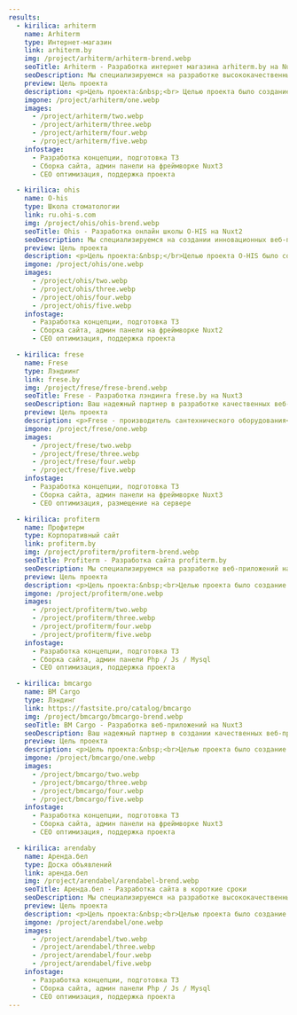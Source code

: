 ```yaml
---
results:
  - kirilica: arhiterm
    name: Arhiterm
    type: Интернет-магазин
    link: arhiterm.by
    img: /project/arhiterm/arhiterm-brend.webp
    seoTitle: Arhiterm - Разработка интернет магазина arhiterm.by на Nuxt3
    seoDescription: Мы специализируемся на разработке высококачественных веб-приложений на Nuxt3. Наши проекты отражают профессионализм, творчество и инновации. Свяжитесь с нами для создания вашего следующего веб-проекта.
    preview: Цель проекта
    description: <p>Цель проекта:&nbsp;<br> Целью проекта было создание веб-сайта с использованием фреймворка Nuxt.js, который обеспечивает высокую производительность, SEO-оптимизацию и удобное управление контентом.</p><p>Характеристики проекта:&nbsp;</p><p>Использование Nuxt.js:&nbsp;<br> Мы выбрали Nuxt.js в качестве основного инструмента разработки, так как он предоставляет превосходную серверную рендеризацию, автоматическую генерацию статических файлов, а также простую настройку маршрутизации и состояния приложения.</p> <p>Vue.js:&nbsp;<br> Nuxt.js основан на Vue.js, что обеспечивает легкость разработки и масштабируемость проекта благодаря его компонентной структуре и реактивности.</p> <p>Управление состоянием с помощью Vuex:&nbsp;<br> Мы использовали Vuex для эффективного управления состоянием приложения, что обеспечило стабильность и предсказуемость взаимодействия компонентов.</p> <p>SEO-оптимизация:&nbsp;<br> Nuxt.js предоставляет встроенные инструменты для SEO-оптимизации, такие как генерация мета-тегов на сервере и динамическая подгрузка контента, что помогает улучшить видимость сайта в поисковых системах.</p><p>Модульность и расширяемость:&nbsp;<br> Мы структурировали проект с использованием модульного подхода, разделяя функциональность на отдельные модули для легкой поддержки и расширения в будущем.</p><p>Результаты:&nbsp;<br>Результатом нашей работы стал современный, отзывчивый веб-сайт, который соответствует ожиданиям клиентов и предоставляет пользователю плавный и удобный интерфейс. Благодаря использованию Nuxt.js мы смогли обеспечить высокую производительность и оптимизацию для поисковых систем, что способствует увеличению трафика и конверсии.</p><p>Заключение:&nbsp;<br> Разработка веб-сайта на Nuxt.js представляла собой увлекательный и продуктивный процесс, который позволил нам создать инновационное веб-приложение, удовлетворяющее потребности как наших клиентов, так и их пользователей. Мы гордимся результатами нашей работы и уверены, что сайт будет успешно справляться с поставленными перед ним задачами в долгосрочной перспективе.</p>
    imgone: /project/arhiterm/one.webp
    images:
      - /project/arhiterm/two.webp
      - /project/arhiterm/three.webp
      - /project/arhiterm/four.webp
      - /project/arhiterm/five.webp
    infostage:
      - Разработка концепции, подготовка ТЗ
      - Сборка сайта, админ панели на фреймворке Nuxt3
      - СЕО оптимизация, поддержка проекта

  - kirilica: ohis
    name: O-his
    type: Школа стоматологии
    link: ru.ohi-s.com
    img: /project/ohis/ohis-brend.webp
    seoTitle: Ohis - Разработка онлайн школы O-HIS на Nuxt2
    seoDescription: Мы специализируемся на создании инновационных веб-приложений с использованием Nuxt3. Наши проекты отличаются профессионализмом, креативностью и передовыми технологиями. Свяжитесь с нами, чтобы воплотить ваш следующий веб-проект в жизнь.
    preview: Цель проекта
    description: <p>Цель проекта:&nbsp;</br>Целью проекта O-HIS было создание веб-сайта для онлайн школы по обучению стоматологии с использованием фреймворка Nuxt.js. Наша цель - предоставить стоматологам и студентам возможность получения качественного образования и профессионального развития в удобной и доступной форме.</p><p>Характеристики проекта:&nbsp;</br>Использование Nuxt.js:&nbsp;Мы выбрали Nuxt.js в качестве основного инструмента разработки, так как этот фреймворк обеспечивает высокую производительность, гибкую настройку маршрутизации и состояния приложения, а также интеграцию с SEO-оптимизацией.</p><p>Vue.js:&nbsp;</br>Nuxt.js основан на Vue.js, что обеспечивает легкость разработки и масштабируемость проекта благодаря его компонентной структуре и реактивности. Это позволяет нам создавать интерактивные и динамические обучающие материалы.</p><p>Управление состоянием с помощью Vuex:&nbsp;</br>Мы использовали Vuex для эффективного управления состоянием приложения, что обеспечило стабильность и предсказуемость взаимодействия компонентов. Это позволяет нам организовывать учебный процесс и отслеживать прогресс студентов.</p><p>SEO-оптимизация:&nbsp;</br>Nuxt.js предоставляет встроенные инструменты для SEO-оптимизации, что позволяет нам максимально раскрыть потенциал онлайн-школы в поисковых системах. Это важно для привлечения новых студентов и увеличения популярности образовательного проекта.</p><p>Модульность и расширяемость:&nbsp;</br>Мы структурировали проект с использованием модульного подхода, разделяя функциональность на отдельные модули для легкой поддержки и расширения в будущем. Это позволяет нам гибко адаптировать учебные материалы под различные потребности студентов и изменения в образовательной программе.</p><p>Результаты:&nbsp;</br>Результатом нашей работы стал современный, отзывчивый веб-сайт онлайн школы по обучению стоматологии O-HIS, который предоставляет стоматологам и студентам доступ к высококачественным обучающим материалам и инструментам. Благодаря использованию Nuxt.js мы смогли обеспечить высокую производительность, удобство использования и оптимизацию для поисковых систем, что способствует успешному обучению и развитию наших студентов.</p><p>Заключение:&nbsp;</br>Разработка веб-сайта онлайн школы по обучению стоматологии на Nuxt.js представляла собой увлекательный и продуктивный процесс, который позволил нам создать инновационное образовательное пространство для стоматологов. Мы гордимся результатами нашей работы и уверены, что наш веб-сайт будет успешно справляться с поставленными перед ним задачами в долгосрочной перспективе, обеспечивая качественное обучение и профессиональное развитие наших студентов.</p>
    imgone: /project/ohis/one.webp
    images:
      - /project/ohis/two.webp
      - /project/ohis/three.webp
      - /project/ohis/four.webp
      - /project/ohis/five.webp
    infostage:
      - Разработка концепции, подготовка ТЗ
      - Сборка сайта, админ панели на фреймворке Nuxt2
      - СЕО оптимизация, поддержка проекта

  - kirilica: frese
    name: Frese
    type: Лэндиинг
    link: frese.by
    img: /project/frese/frese-brend.webp
    seoTitle: Frese - Разработка лэндинга frese.by на Nuxt3
    seoDescription: Ваш надежный партнер в разработке качественных веб-приложений на Nuxt3. Наша команда предлагает профессиональные решения, сочетающие в себе креативность и передовые технологии. Обращайтесь к нам для вашего следующего проекта.
    preview: Цель проекта
    description: <p>Frese - производитель сантехнического оборудования</p><p>Цель проекта:&nbsp;</br>Целью проекта Frese было создание веб-сайта с использованием фреймворка Nuxt.js, который обеспечивает высокую производительность, SEO-оптимизацию и удобное управление контентом. Проект должен быть завершен в течение 2 недель.</p><p>Характеристики проекта:&nbsp;</br>Мы выбрали Nuxt.js в качестве основного инструмента разработки, так как он предоставляет превосходную серверную рендеризацию, автоматическую генерацию статических файлов, а также простую настройку маршрутизации и состояния приложения.</p><p>Vue.js:&nbsp;</br>Nuxt.js основан на Vue.js, что обеспечивает легкость разработки и масштабируемость проекта благодаря его компонентной структуре и реактивности.</p><p>Управление состоянием с помощью Vuex:&nbsp;</br>Мы использовали Vuex для эффективного управления состоянием приложения, что обеспечило стабильность и предсказуемость взаимодействия компонентов.</p><p>SEO-оптимизация:&nbsp;</br>Nuxt.js предоставляет встроенные инструменты для SEO-оптимизации, такие как генерация мета-тегов на сервере и динамическая подгрузка контента, что помогает улучшить видимость сайта в поисковых системах.</p><p>Модульность и расширяемость:&nbsp;</br>Мы структурировали проект с использованием модульного подхода, разделяя функциональность на отдельные модули для легкой поддержки и расширения в будущем.</p><p>Результаты:&nbsp;</br>Результатом нашей работы стал современный, отзывчивый веб-сайт "Frese", который соответствует ожиданиям клиентов и предоставляет пользователю плавный и удобный интерфейс. Благодаря использованию Nuxt.js мы смогли обеспечить высокую производительность и оптимизацию для поисковых систем, что способствует увеличению трафика и конверсии.</p><p>Заключение:&nbsp;</br>Разработка веб-сайта на Nuxt.js представляла собой увлекательный и продуктивный процесс, который позволил нам создать инновационное веб-приложение "Frese", удовлетворяющее потребности как наших клиентов, так и их пользователей. Мы гордимся результатами нашей работы и уверены, что сайт будет успешно справляться с поставленными перед ним задачами в долгосрочной перспективе.</p>
    imgone: /project/frese/one.webp
    images:
      - /project/frese/two.webp
      - /project/frese/three.webp
      - /project/frese/four.webp
      - /project/frese/five.webp
    infostage:
      - Разработка концепции, подготовка ТЗ
      - Сборка сайта, админ панели на фреймворке Nuxt3
      - СЕО оптимизация, размещение на сервере

  - kirilica: profiterm
    name: Профитерм
    type: Корпоративный сайт
    link: profiterm.by
    img: /project/profiterm/profiterm-brend.webp
    seoTitle: Profiterm - Разработка сайта profiterm.by
    seoDescription: Мы специализируемся на разработке веб-приложений на Nuxt3, предлагая уникальные решения с акцентом на инновации и творчество. Данный проект был выполнен на технологиях Php / Js / Mysql.
    preview: Цель проекта
    description: <p>Цель проекта:&nbsp;<br>Целью проекта было создание веб-сайта с использованием технологий Php, Js, Mysql и jQuery для обеспечения высокой производительности, SEO-оптимизации и удобного управления контентом.</p><p>Характеристики проекта:&nbsp;<br>Использование Php / Js / Mysql / jQuery:&nbsp;<br>Мы выбрали этот набор технологий в качестве основного инструмента разработки, так как он предоставляет гибкость и масштабируемость для проекта.</p><p>Управление состоянием:&nbsp;<br>Мы разработали собственное решение для управления состоянием приложения, обеспечивая стабильность и предсказуемость взаимодействия компонентов.</p><p>SEO-оптимизация:&nbsp;<br>Мы провели комплексную оптимизацию для повышения видимости сайта в поисковых системах, включая генерацию мета-тегов и оптимизацию контента.</p><p>Модульность и расширяемость:&nbsp;<br>Мы структурировали проект с использованием модульного подхода, разделяя функциональность на отдельные модули для легкой поддержки и расширения в будущем.</p><p>Результаты:&nbsp;<br>Результатом нашей работы стал современный, отзывчивый веб-сайт, который соответствует ожиданиям клиента и предоставляет пользователю плавный и удобный интерфейс. Благодаря использованию технологий Php, Js, Mysql и jQuery, мы смогли обеспечить высокую производительность и оптимизацию для поисковых систем, что способствует увеличению трафика и конверсии.</p><p>Заключение:&nbsp;<br>Разработка веб-сайта на основе технологий Php, Js, Mysql и jQuery представляла собой увлекательный и продуктивный процесс, который позволил нам создать инновационное веб-приложение, удовлетворяющее потребности заказчика. Мы гордимся результатами нашей работы и уверены, что сайт будет успешно справляться с поставленными перед ним задачами в долгосрочной перспективе.</p>
    imgone: /project/profiterm/one.webp
    images:
      - /project/profiterm/two.webp
      - /project/profiterm/three.webp
      - /project/profiterm/four.webp
      - /project/profiterm/five.webp
    infostage:
      - Разработка концепции, подготовка ТЗ
      - Сборка сайта, админ панели Php / Js / Mysql
      - СЕО оптимизация, поддержка проекта

  - kirilica: bmcargo
    name: BM Cargo
    type: Лэндинг
    link: https://fastsite.pro/catalog/bmcargo
    img: /project/bmcargo/bmcargo-brend.webp
    seoTitle: BM Cargo - Разработка веб-приложений на Nuxt3
    seoDescription: Ваш надежный партнер в создании качественных веб-приложений на Nuxt3. Мы гарантируем профессиональный подход, индивидуальное внимание к каждому проекту и внедрение передовых технологий.
    preview: Цель проекта
    description: <p>Цель проекта:&nbsp;<br>Целью проекта было создание веб-сайта для компании BM Cargo с использованием фреймворка Nuxt.js, который обеспечивает высокую производительность, SEO-оптимизацию и удобное управление контентом.</p><p>Характеристики проекта:&nbsp;<br>Использование Nuxt.js:&nbsp;<br>Мы выбрали Nuxt.js в качестве основного инструмента разработки, так как он предоставляет превосходную серверную рендеризацию, автоматическую генерацию статических файлов, а также простую настройку маршрутизации и состояния приложения.</p><p>Vue.js:&nbsp;<br>Nuxt.js основан на Vue.js, что обеспечивает легкость разработки и масштабируемость проекта благодаря его компонентной структуре и реактивности.</p><p>Управление состоянием с помощью Vuex:<br>Мы использовали Vuex для эффективного управления состоянием приложения, что обеспечило стабильность и предсказуемость взаимодействия компонентов.</p><p>SEO-оптимизация:&nbsp;<br>Nuxt.js предоставляет встроенные инструменты для SEO-оптимизации, такие как генерация мета-тегов на сервере и динамическая подгрузка контента, что помогает улучшить видимость сайта в поисковых системах.</p><p>Модульность и расширяемость:<br>Мы структурировали проект с использованием модульного подхода, разделяя функциональность на отдельные модули для легкой поддержки и расширения в будущем.</p><p>Сроки выполнения проекта:&nbsp;9 дней<br>Размещение на сервере:&nbsp;проект был размещен на виртуальном сервере с использованием облачного хостинга.</p><p>Результаты:&nbsp;<br>Результатом нашей работы стал современный, отзывчивый веб-сайт для компании BM Cargo, который соответствует ожиданиям клиентов и предоставляет пользователям плавный и удобный интерфейс. Благодаря использованию Nuxt.js мы смогли обеспечить высокую производительность и оптимизацию для поисковых систем, что способствует увеличению трафика и конверсии.</p><p>Заключение:&nbsp;<br>Разработка веб-сайта на Nuxt.js для BM Cargo представляла собой увлекательный и продуктивный процесс, который позволил нам создать инновационное веб-приложение, удовлетворяющее потребности как наших клиентов, так и их пользователей. Мы гордимся результатами нашей работы и уверены, что сайт будет успешно справляться с поставленными перед ним задачами в долгосрочной перспективе.</p>
    imgone: /project/bmcargo/one.webp
    images:
      - /project/bmcargo/two.webp
      - /project/bmcargo/three.webp
      - /project/bmcargo/four.webp
      - /project/bmcargo/five.webp
    infostage:
      - Разработка концепции, подготовка ТЗ
      - Сборка сайта, админ панели на фреймворке Nuxt3
      - СЕО оптимизация, поддержка проекта

  - kirilica: arendaby
    name: Аренда.бел
    type: Доска объявлений
    link: аренда.бел
    img: /project/arendabel/arendabel-brend.webp
    seoTitle: Аренда.бел - Разработка сайта в короткие сроки
    seoDescription: Мы специализируемся на разработке высококачественных веб-приложений на Nuxt3, предлагая вам инновационные и творческие решения. Обращайтесь к нам, чтобы реализовать ваш следующий веб-проект на новом уровне.
    preview: Цель проекта
    description: <p>Цель проекта:&nbsp;<br>Целью проекта было создание веб-сайта для доски бесплатных объявлений аренда.бел с использованием технологий Php / Js / Mysql / jQery. Фреймворк Nuxt.js в данном проекте не использовался.</p><p>Характеристики проекта:<br>Использование технологий Php / Js / Mysql / jQery:&nbsp;<br> Мы выбрали эти технологии в качестве основных инструментов разработки, так как они обеспечивают высокую производительность и позволяют создать функциональный веб-сайт для доски объявлений.</p><p>SEO-оптимизация:&nbsp;<br>Для улучшения видимости сайта в поисковых системах мы провели SEO-оптимизацию, включая генерацию мета-тегов на сервере и динамическую подгрузку контента.</p><p>Модульность и расширяемость:&nbsp;<br>Мы структурировали проект с использованием модульного подхода, разделяя функциональность на отдельные модули для легкой поддержки и расширения в будущем.</p><p>Сроки выполнения проекта:&nbsp;4 месяца</p><p>Результаты:&nbsp;<br>Результатом нашей работы стал современный, отзывчивый веб-сайт для доски бесплатных объявлений аренда.бел, который соответствует ожиданиям клиентов и обеспечивает пользователям плавный и удобный интерфейс. Мы смогли обеспечить высокую производительность и оптимизацию для поисковых систем, что способствует увеличению трафика и конверсии.</p><p>Заключение:&nbsp;<br>Разработка веб-сайта на технологиях Php / Js / Mysql / jQery для доски бесплатных объявлений аренда.бел была увлекательным и продуктивным процессом. Мы гордимся результатами нашей работы и уверены, что сайт будет успешно справляться с поставленными перед ним задачами в долгосрочной перспективе.</p>
    imgone: /project/arendabel/one.webp
    images:
      - /project/arendabel/two.webp
      - /project/arendabel/three.webp
      - /project/arendabel/four.webp
      - /project/arendabel/five.webp
    infostage:
      - Разработка концепции, подготовка ТЗ
      - Сборка сайта, админ панели Php / Js / Mysql
      - СЕО оптимизация, поддержка проекта
---
```

